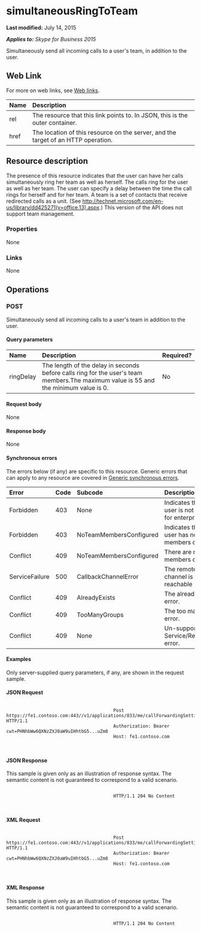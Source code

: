 
# simultaneousRingToTeam 

 **Last modified:** July 14, 2015

 _**Applies to:** Skype for Business 2015_

Simultaneously send all incoming calls to a user's team, in addition to the user. 

## Web Link
<a name="sectionSection0"> </a>

For more on web links, see [Web links](WebLinks.md).



|**Name**|**Description**|
|:-----|:-----|
|rel|The resource that this link points to. In JSON, this is the outer container.|
|href|The location of this resource on the server, and the target of an HTTP operation.|

## Resource description
<a name="sectionSection1"> </a>

The presence of this resource indicates that the user can have her calls simultaneously ring her team as well as herself. The calls ring for the user as well as her team. The user can specify a delay between the time the call rings for herself and for her team. A team is a set of contacts that receive redirected calls as a unit. (See http://technet.microsoft.com/en-us/library/dd425271(v=office.13).aspx.) This version of the API does not support team management. 


### Properties

None


### Links

None


## Operations
<a name="sectionSection2"> </a>




### POST

Simultaneously send all incoming calls to a user's team in addition to the user.


#### Query parameters





|**Name**|**Description**|**Required?**|
|:-----|:-----|:-----|
|ringDelay|The length of the delay in seconds before calls ring for the user's team members.The maximum value is 55 and the minimum value is 0.|No|

#### Request body

None


#### Response body

None


#### Synchronous errors

The errors below (if any) are specific to this resource. Generic errors that can apply to any resource are covered in [Generic synchronous errors](GenericSynchronousErrors.md).



|**Error**|**Code**|**Subcode**|**Description**|
|:-----|:-----|:-----|:-----|
|Forbidden|403|None|Indicates that the user is not enabled for enterprise voice.|
|Forbidden|403|NoTeamMembersConfigured|Indicates that the user has no team members configured.|
|Conflict|409|NoTeamMembersConfigured|There are no team members configured.|
|ServiceFailure|500|CallbackChannelError|The remote event channel is not reachable|
|Conflict|409|AlreadyExists|The already exists error.|
|Conflict|409|TooManyGroups|The too many groups error.|
|Conflict|409|None|Un-supported Service/Resource/API error.|

#### Examples

Only server-supplied query parameters, if any, are shown in the request sample.


#### JSON Request


```

										Post https://fe1.contoso.com:443//v1/applications/833/me/callForwardingSettings/simultaneousRingSettings/simultaneousRingToTeam HTTP/1.1
										Authorization: Bearer cwt=PHNhbWw6QXNzZXJ0aW9uIHhtbG5...uZm8
										Host: fe1.contoso.com
										
									
```


#### JSON Response

This sample is given only as an illustration of response syntax. The semantic content is not guaranteed to correspond to a valid scenario.


```

										HTTP/1.1 204 No Content
										
									
```


#### XML Request


```

										Post https://fe1.contoso.com:443//v1/applications/833/me/callForwardingSettings/simultaneousRingSettings/simultaneousRingToTeam HTTP/1.1
										Authorization: Bearer cwt=PHNhbWw6QXNzZXJ0aW9uIHhtbG5...uZm8
										Host: fe1.contoso.com
										
									
```


#### XML Response

This sample is given only as an illustration of response syntax. The semantic content is not guaranteed to correspond to a valid scenario.


```

										HTTP/1.1 204 No Content
										
									
```

